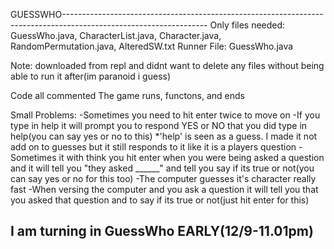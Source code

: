 
GUESSWHO------------------------------------------------------------------------------------------------------------------
Only files needed: GuessWho.java, CharacterList.java, Character.java, RandomPermutation.java, AlteredSW.txt
Runner File: GuessWho.java

Note: downloaded from repl and didnt want to delete any files without being able to run it after(im paranoid i guess)

Code all commented
The game runs, functons, and ends

Small Problems:
  -Sometimes you need to hit enter twice to move on
  -If you type in help it will prompt you to respond YES or NO that you did type in help(you can say yes or no to this)
      *'help' is seen as a guess. I made it not add on to guesses but it still responds to it like it is a players question
  -Sometimes it with think you hit enter when you were being asked a question and it will tell you "they asked ______"  and tell you say if its true or not(you can say yes or no for this too)
  -The computer guesses it's character really fast
  -When versing the computer and you ask a question it will tell you that you asked that question and to say if its true or not(just hit enter for this)

I am turning in GuessWho EARLY(12/9-11.01pm)
---------------------------------------------------------------------------------------------------------------------------

